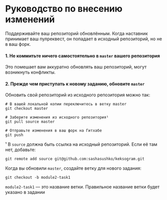# Руководство по внесению изменений

Поддерживайте ваш репозиторий обновлённым. Когда наставник принимает ваш пулреквест, он попадает в исходный репозиторий, но не в ваш форк.

#### 1. Не коммитьте ничего самостоятельно в `master` вашего репозитория

Это помешает вам аккуратно обновлять ваш репозиторий, могут возникнуть конфликты.

#### 2. Прежде чем приступать к новому заданию, обновите `master`

Обновить свой репозиторий из исходного репозитория можно так:

```
# В вашей локальной копии переключитесь в ветку master
git checkout master

# Заберите изменения из исходного репозитория¹
git pull source master

# Отправьте изменения в ваш форк на Гитхабе
git push
```

¹ В `source` должна быть ссылка на исходный репозиторий. Если её там нет, добавьте:

```
git remote add source git@github.com:sashasushko/keksogram.git
```

Когда вы обновили `master`, создайте ветку для нового задания:

```
git checkout -b module2-task1
```

`module2-task1` — это название ветки. Правильное название ветки будет указано в задании
